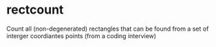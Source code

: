 # rectcount
Count all (non-degenerated) rectangles that can be found from a set of interger coordiantes points (from a coding interview)
